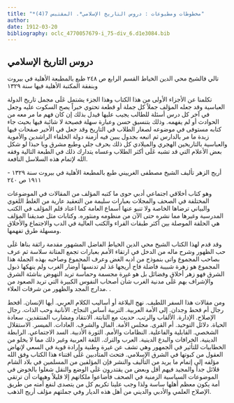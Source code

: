 ```yaml
---
title: "*مخطوطات ومطبوعات : دروس التاريخ الإسلامي*. المقتبس 7(4)"
author: 
date: 1912-03-20
bibliography: oclc_4770057679-i_75-div_6.d1e3084.bib
---
```




##  دروس التاريخ الإسلامي 


 تالي فالشيخ محي الدين الخياط القسم الرابع ص  ٢٤٨  طبع بالمطبعة الأهلية في بيروت وبنفقة المكتبة الأهلية فيها سنة  ١٣٢٩ 

 تكلمنا عن الأجزاء الأولى من هذا الكتاب وهذا الجزء يشتمل عَلَى مجمل تاريخ الدولة العباسية وقد جعله المؤلف جملاً كل جملة أو قطعة تحتوي خبراً يصح السكوت عليه وجعل في آخر كل درس أسئلة للطالب يجيب عليها فيدل بذلك إن كان فهم ما مر معه من الحوادث أو لم يفهمه. وذلك بتنسيق حسن وعبارة سهلة فصيحة لا شائبة فيها بحيث جاء كتابه مستوفى في موضوعه لصغار الطلاب في التاريخ وقد جعل في الأخير صفحات فيها زبدة ما مر بالدارس ثم اتبعه بجدول يبين فيه أزمنة دولة الخلفاء الراشدين والأموية والعباسية بالتاريخين الهجري والميلادي كل ذلك بحرف جلي وطبع مشرق ويا حبذا لو شكل بعض الأعلام التي قد تشبه عَلَى أكثر الطلاب وعساه يتدارك ذلك في الطبعة التالية وفقه الله لإتمام هذه السلاسل النافعة. 

 أريج الزهر   تأليف الشيخ مصطفى الغرييني طبع بالمطبعة الأهلية في بيروت سنة  ١٣٢٩  -  ١٩١١  ص  ٢٤٠ 

 وهو كتاب أخلاقي اجتماعي أدبي حوى ما كتبه المؤلف من المقالات في الموضوعات المختلفة في الصحف والمجلات بعبارات سليمة من التعقيد عارية من الغلط اللغوي والبياني ترضاها الخاصة ولا تنبو عنها أسماع العامة كما اعتاد قلم المؤلف في الكتب المدرسية وغيرها مما نشره حتى الآن من منظومه ومنثوره. وكتابات مثل صديقنا المؤلف هي الحلقة الموصلة بين أكثر طبقات القراء والكتب العالية في الدب والاجتماع والأخلاق ومسهلة طرق تفهمها. 

 وقد قدم لهذا الكتاب الشيخ محي الدين الخياط الفاضل المشهور مقدمة رائقة بناها عَلَى حب الظهور وشرح ماله من الدخل في ارتقاء الأمم بعبارات تجمع المتانة سلاسة ثم عرف بصاحب المجموع واتى بنموذج من ادبه الغض وعرف المجموع وصاحبه بهذه الجملة هذا المجموع هو زهرة شبيبة فاضلة فاح أريجها غذ لم تدنسها أوضار الغرب ولم ينهكها ذبول الشرق فهو زهر أخلاق وفضائل بل هو غيرة مجسمة وحماسة تريد النهوض بناشئة الشرق والإشراف بهم عَلَى مدنية الغرب شأن أصحاب النفوس الكبيرة التي تريد الصعود من مدارج المجد والظهور من شرفات العلاء. . 

 ومن مقالات هذا السفر اللطيف. نهج البلاغة أو أساليب الكلام العربي. أيها الإنسان. أقحط رجال أم قحط وجدان. إلى الأمة العربية. التربية أساس النجاح. الأنانية وحب الذات. رجال الإصلاح. الإدارة. الألقاب والرتب. حديث مع النابتة. الانتقاد ومشارب المنتقدين. سعادة الحياة. دلائل التوحيد. أم القرى. مجلس الأمة. المال والشرف. العادات. الميسر. الاستقلال الشخصي. القابلية والفاعلية. النظامات والأمم. الثورة الأدبية. السد الاجتماعي. الرابطة الدينية. الخرافات والبدع الدينية. العرب والترك. اللغة العربية وغير ذلك مما لا يخلو من الخطابيات للتأثير في الجمهور وهي تشف عن غيرة وطنية وإرادة قوية في السعي لإنهاض العقول من كبوتها في الشرق الإسلامي. فتحث المتأدبين عَلَى اقتناء هذا الكتاب وفق الله مؤلفه إلى إتمام ما يريد من التأليف والنشر فإن المؤلفين من المسلمين في بلاد الشام قلائل جداً والمجيد فيهم أقل وبعض من يقتدرون عَلَى الوضع والنقل شغلوا   بالخوض في الموضوعات السياسية الزمنية في الصحف فأضاعوا ملكاتهم إلا قليلاً وهيهات أن ترتقي أمة يكون معظم أهلها ساسة ولذا وجب علينا تكريم كل من يتصدى لنفع أمته من طريق الإصلاح العلمي والأدبي والديني من أهل هذه الديار وفي جملتهم مؤلف أريج الذهب. 
